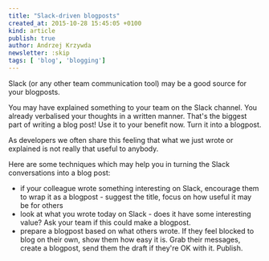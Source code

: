```yaml
---
title: "Slack-driven blogposts"
created_at: 2015-10-28 15:45:05 +0100
kind: article
publish: true
author: Andrzej Krzywda
newsletter: :skip
tags: [ 'blog', 'blogging']
---
```


Slack (or any other team communication tool) may be a good source for your blogposts. 

You may have explained something to your team on the Slack channel. You already verbalised your thoughts in a written manner. That's the biggest part of writing a blog post! Use it to your benefit now. Turn it into a blogpost.


<!-- more -->

As developers we often share this feeling that what we just wrote or explained is not really that useful to anybody. 

Here are some techniques which may help you in turning the Slack conversations into a blog post:

- if your colleague wrote something interesting on Slack, encourage them to wrap it as a blogpost - suggest the title, focus on how useful it may be for others
- look at what you wrote today on Slack - does it have some interesting value? Ask your team if this could make a blogpost.
- prepare a blogpost based on what others wrote. If they feel blocked to blog on their own, show them how easy it is. Grab their messages, create a blogpost, send them the draft if they're OK with it. Publish.